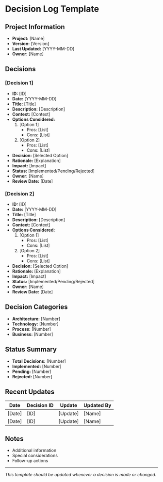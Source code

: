 # Decision Log Template

## Project Information
- **Project:** [Name]
- **Version:** [Version]
- **Last Updated:** [YYYY-MM-DD]
- **Owner:** [Name]

## Decisions

### [Decision 1]
- **ID:** [ID]
- **Date:** [YYYY-MM-DD]
- **Title:** [Title]
- **Description:** [Description]
- **Context:** [Context]
- **Options Considered:**
  1. [Option 1]
     - Pros: [List]
     - Cons: [List]
  2. [Option 2]
     - Pros: [List]
     - Cons: [List]
- **Decision:** [Selected Option]
- **Rationale:** [Explanation]
- **Impact:** [Impact]
- **Status:** [Implemented/Pending/Rejected]
- **Owner:** [Name]
- **Review Date:** [Date]

### [Decision 2]
- **ID:** [ID]
- **Date:** [YYYY-MM-DD]
- **Title:** [Title]
- **Description:** [Description]
- **Context:** [Context]
- **Options Considered:**
  1. [Option 1]
     - Pros: [List]
     - Cons: [List]
  2. [Option 2]
     - Pros: [List]
     - Cons: [List]
- **Decision:** [Selected Option]
- **Rationale:** [Explanation]
- **Impact:** [Impact]
- **Status:** [Implemented/Pending/Rejected]
- **Owner:** [Name]
- **Review Date:** [Date]

## Decision Categories
- **Architecture:** [Number]
- **Technology:** [Number]
- **Process:** [Number]
- **Business:** [Number]

## Status Summary
- **Total Decisions:** [Number]
- **Implemented:** [Number]
- **Pending:** [Number]
- **Rejected:** [Number]

## Recent Updates
| Date | Decision ID | Update | Updated By |
|------|-------------|--------|------------|
| [Date] | [ID] | [Update] | [Name] |
| [Date] | [ID] | [Update] | [Name] |

## Notes
- Additional information
- Special considerations
- Follow-up actions

---
*This template should be updated whenever a decision is made or changed.* 